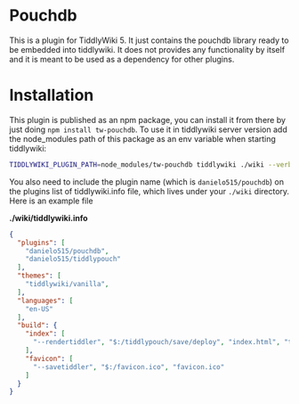 # Pouchdb
This is a plugin for TiddlyWiki 5. It just contains the pouchdb library ready to be embedded into tiddlywiki.
It does not provides any functionality by itself and it is meant to be used as a dependency for other plugins.

# Installation

This plugin is published as an npm package, you can install it from there by just doing `npm install tw-pouchdb`.
To use it in tiddlywiki server version add the node_modules path of this package as an env variable when starting tiddlywiki:

```bash
TIDDLYWIKI_PLUGIN_PATH=node_modules/tw-pouchdb tiddlywiki ./wiki --verbose --server 8088 $:/core/save/all text/plain text/html
```

You also need to include the plugin name (which is `danielo515/pouchdb`) on the plugins list of tiddlywiki.info file, which lives under your `./wiki` directory.
Here is an example file

 **./wiki/tiddlywiki.info**
```json
{
  "plugins": [
    "danielo515/pouchdb",
    "danielo515/tiddlypouch"
  ],
  "themes": [
    "tiddlywiki/vanilla",
  ],
  "languages": [
    "en-US"
  ],
  "build": {
    "index": [
      "--rendertiddler", "$:/tiddlypouch/save/deploy", "index.html", "text/plain"
    ],
    "favicon": [
      "--savetiddler", "$:/favicon.ico", "favicon.ico"
    ]
  }
}

```

